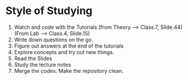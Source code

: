 # Style of Studying

1. Watch and code with the Tutorials (from Theory -->  Class.7, Slide.44) (From Lab --> Class.4, Slide.15)
2. Write down questions on the go. 
3. Figure out answers at the end of the tutorials 
4. Explore concepts and try out new things. 
5. Read the Slides 
6. Study the lecture notes
7. Merge the codes. Make the repository clean. 